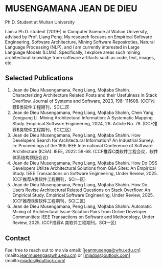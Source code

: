 # MUSENGAMANA JEAN DE DIEU
Ph.D. Student at Wuhan University

I am a Ph.D. student (2019-) in Computer Science at Wuhan University, advised by Prof. Liang Peng.
My research focuses on Empirical Software Engineering, Software Architecture, Mining Software Reposiroties, Natural Language Processing (NLP), and I am currently interested in Large Language Models (LLMs). 
Specifically, I explore areas such mining architectural knowldge from software artifacts such as code, text, images, etc.  

## Selected Publications
1. Jean de Dieu Musengamana, Peng Liang, Mojtaba Shahin. Characterizing Architecture Related Posts and their Usefulness in Stack Overflow. Journal of Systems and Software, 2023, 198: 111608. (CCF推荐B类软件工程期刊，SCI二区
2. Jean de Dieu Musengamana, Peng Liang, Mojtaba Shahin, Chen Yang, Zengyang Li. Mining Architectural Information: A Systematic Mapping Study. Empirical Software Engineering, 2024, 29: Article No. 79. (CCF推荐B类软件工程期刊，SCI二区)
3. Jean de Dieu Musengamana, Peng Liang, Mojtaba Shahin. How Developers Search for Architectural Information? An Industrial Survey. In: Proceedings of the 19th IEEE International Conference of Software Architecture (ICSA). IEEE, 2022: 58-68. (CCF推荐C类软件工程会议，软件体系结构顶级会议)
4. Jean de Dieu Musengamana, Peng Liang, Mojtaba Shahin. How Do OSS Developers Utilize Architectural Solutions from Q&A Sites: An Empirical Study. IEEE Transactions on Software Engineering, Under Review, 2025. (CCF推荐A类软件工程期刊，SCI一区)
5. Jean de Dieu Musengamana, Peng Liang, Mojtaba Shahin. How Do Users Revise Architectural Related Questions on Stack Overflow: An Empirical Study. Empirical Software Engineering, Under Review, 2025. (CCF推荐B类软件工程期刊，SCI二区)
6. Jean de Dieu Musengamana, Peng Liang, Mojtaba Shahin. Automatic Mining of Architectural Issue-Solution Pairs from Online Developer Communities: IEEE Transactions on Software and Methodology, Under Review, 2025. (CCF推荐A 类软件工程期刊，SCI一区)

## Contact

Feel free to reach out to me via email: [jeanmusenga@whu.edu.cn] (mailto:jeanmusenga@whu.edu.cn) or [mjados@outlook.com] (mailto:mjados@outlook.com)
